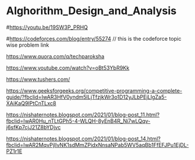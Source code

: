 # Alghorithm_Design_and_Analysis
#https://youtu.be/19SW3P_PRHQ

#https://codeforces.com/blog/entry/55274 // this is the codeforce topic wise problem link


https://www.quora.com/q/techparoksha

https://www.youtube.com/watch?v=oBt53YbR9Kk

https://www.tushers.com/

https://www.geeksforgeeks.org/competitive-programming-a-complete-guide/?fbclid=IwAR3HfV0yndm5ILjTfzjkWr3o1D12yJLbPEjLlgZa5-XAiKaQ9lPtCnTLxc8

https://nishaternotes.blogspot.com/2021/01/blog-post_11.html?fbclid=IwAR0Hu_nTLtGPh5-4-WLQH-8yEnB4R_Ni7wLQqv-j6sfKp7cjJ21Z8bYDjvc

https://nishaternotes.blogspot.com/2021/01/blog-post_14.html?fbclid=IwAR2MqvPjllvNK1sdMmZPidxNnsaNPab5WV5aqBb1FfEFJPu1EjDL-PZ1r1E

 


